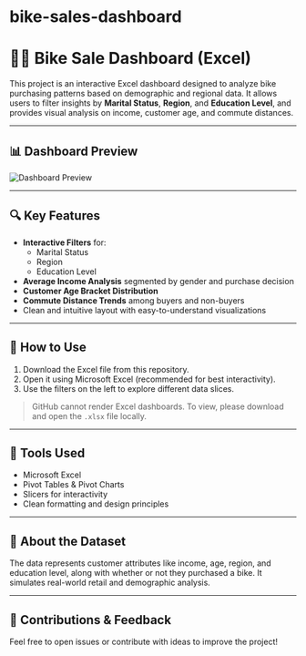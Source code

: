 # bike-sales-dashboard
# 🚴‍♂️ Bike Sale Dashboard (Excel)

This project is an interactive Excel dashboard designed to analyze bike purchasing patterns based on demographic and regional data. It allows users to filter insights by **Marital Status**, **Region**, and **Education Level**, and provides visual analysis on income, customer age, and commute distances.

---

## 📊 Dashboard Preview

![Dashboard Preview](C299A531-6F05-4E6D-868C-D826CF732D36.png)

---

## 🔍 Key Features

- **Interactive Filters** for:
  - Marital Status
  - Region
  - Education Level
- **Average Income Analysis** segmented by gender and purchase decision
- **Customer Age Bracket Distribution**
- **Commute Distance Trends** among buyers and non-buyers
- Clean and intuitive layout with easy-to-understand visualizations

---

## 📁 How to Use

1. Download the Excel file from this repository.
2. Open it using Microsoft Excel (recommended for best interactivity).
3. Use the filters on the left to explore different data slices.

> GitHub cannot render Excel dashboards. To view, please download and open the `.xlsx` file locally.

---

## 📌 Tools Used

- Microsoft Excel
- Pivot Tables & Pivot Charts
- Slicers for interactivity
- Clean formatting and design principles

---

## 📄 About the Dataset

The data represents customer attributes like income, age, region, and education level, along with whether or not they purchased a bike. It simulates real-world retail and demographic analysis.

---

## 🤝 Contributions & Feedback

Feel free to open issues or contribute with ideas to improve the project!
